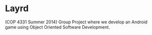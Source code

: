 Layrd
=====

(COP 4331 Summer 2014) Group Project where we develop an Android game using Object Oriented Software Development.
